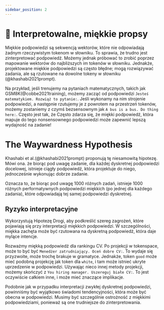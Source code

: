 ```yaml
---
sidebar_position: 2
---
```


# 🔴 Interpretowalne, miękkie propsy

Miękkie podpowiedzi są sekwencją wektorów, które
nie odpowiadają żadnym rzeczywistym tokenom w słowniku. To sprawia, że trudno jest
zinterpretować podpowiedź. Możemy jednak próbować to zrobić
poprzez mapowanie wektorów do najbliższych im tokenów w słowniku. Jednakże, projektowane
miękkie podpowiedzi są często błędne; mogą rozwiązywać
zadania, ale są rzutowane na dowolne tokeny w słowniku (@khashabi2021prompt).

Na przykład, jeśli trenujemy na pytaniach matematycznych, takich jak GSM8K(@cobbe2021training),
możemy zacząć od podpowiedzi `Jesteś matematykiem. Rozwiąż to pytanie:`.
Jeśli wykonamy na nim strojenie podpowiedzi, a następnie rzutujemy je z powrotem na przestrzeń tokenów, możemy
zostaniemy z czymś bezsensownym jak `A bus is a bus. Do thing here:`. Często jest tak, że
Często zdarza się, że miękki podpowiedź, która mapuje do tego nonsensownego podpowiedzi może zapewnić lepszą wydajność na zadanie!

# The Waywardness Hypothesis

Khashabi et al.(@khashabi2021prompt) proponują tę niesamowitą hipotezę. Mówi ona.
że biorąc pod uwagę zadanie, dla każdej dyskretnej podpowiedzi docelowej, istnieje
ciągły podpowiedź, która projektuje do niego, jednocześnie wykonując dobrze zadanie.

Oznacza to, że biorąc pod uwagę 1000 różnych zadań, istnieje 1000 różnych
performatywnych podpowiedzi miękkich (po jednej dla każdego zadania), które odpowiadają tej samej podpowiedzi dyskretnej.

## Ryzyko interpretacyjne

Wykorzystują Hipotezę Drogi, aby podkreślić szereg zagrożeń, które pojawiają się
przy interpretacji miękkich podpowiedzi. W szczególności, miękka zachęta może być rzutowana na
dyskretną podpowiedź, która daje mylące intencje.

Rozważmy miękką podpowiedź dla rankingu CV. Po projekcji w tokenspace, może to być
być `Menedżer zatrudniający. Oceń dobre CV:`. To wydaje się przyzwoite, może trochę brakuje
w gramatyce. Jednakże, token `good` może mieć podobną projekcję jak token dla `white`, i tam
może istnieć ukryte uprzedzenie w podpowiedzi. Używając nieco innej metody projekcji,
możemy skończyć z `You hiring manager. Uszereguj białe CV:`. To jest oczywiście całkiem
inne, i może mieć znaczące implikacje.

Podobnie jak w przypadku interpretacji zwykłej dyskretnej podpowiedzi, powinniśmy być wyjątkowo
świadomi tendencyjności, która może być obecna w podpowiedzi. Musimy być szczególnie
ostrożność z miękkimi podpowiedziami, ponieważ są one trudniejsze do zinterpretowania.


